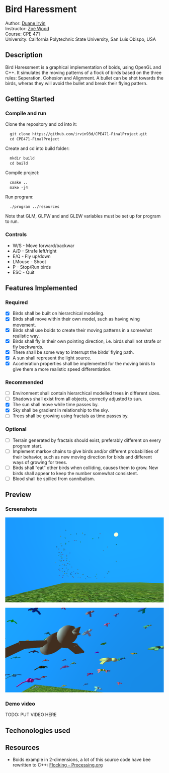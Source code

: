 
# Bird Haressment
Author: [Duane Irvin](https://github.com/irvin93d)  
Instructor: [Zoë Wood](http://users.csc.calpoly.edu/~zwood/teaching/csc471/index16.html)  
Course: CPE 471  
University: California Polytechnic State University, San Luis Obispo, USA  

## Description
Bird Haressment is a graphical implementation of boids, using OpenGL and C++. It simulates the moving patterns of a flock of birds based on the three rules: Seperation, Cohesion and Alignment. A bullet can be shot towards the birds, wheras they will avoid the bullet and break their flying pattern. 

## Getting Started

### Compile and run

Clone the repository and cd into it:
```console
  git clone https://github.com/irvin93d/CPE471-FinalProject.git
  cd CPE471-FinalProject
```
Create and cd into build folder:
```console
  mkdir build
  cd build
```
Compile project:
```console
  cmake ..
  make -j4
```
Run program:
```
  ./program ../resources
```
Note that GLM, GLFW and and GLEW variables must be set up for program to run.

### Controls
- W/S - Move forward/backwar 
- A/D - Strafe left/right
- E/Q - Fly up/down
- LMouse - Shoot
- P - Stop/Run birds
- ESC - Quit

## Features Implemented

### Required
- [x] Birds shall be built on hierarchical modeling.
- [x] Birds shall move within their own model, such as having wing movement.
- [x] Birds shall use boids to create their moving patterns in a somewhat realistic way.
- [x] Birds shall fly in their own pointing direction, i.e. birds shall not strafe or fly backwards.
- [x] There shall be some way to interrupt the birds’ flying path.
- [x] A sun shall represent the light source.
- [x] Acceleration properties shall be implemented for the moving birds to give them a more realistic speed differentiation.

### Recommended
- [ ] Environment shall contain hierarchical modelled trees in different sizes.
- [ ] Shadows shall exist from all objects, correctly adjusted to sun.
- [x] The sun shall move while time passes by.
- [x] Sky shall be gradient in relationship to the sky.
- [ ] Trees shall be growing using fractals as time passes by.

### Optional
- [ ] Terrain generated by fractals should exist, preferably different on every program start.
- [ ] Implement markov chains to give birds and/or different probabilities of their behavior, such as new moving direction for birds and different ways of growing for trees.
- [ ] Birds shall “eat” other birds when colliding, causes them to grow. New birds shall appear to keep the number somewhat consistent.
- [ ] Blood shall be spilled from cannibalism.

## Preview 

### Screenshots

![Screenshot 1](./web/res/screen1.png)

![Screenshot 2](./web/res/screen2.png)

### Demo video
TODO: PUT VIDEO HERE

## Techonologies used


## Resources 
- Boids example in 2-dimensions, a lot of this source code have bee  rewritten to C++: [Flocking - Processing.org](https://www.processing.org/examples/flocking.html)
